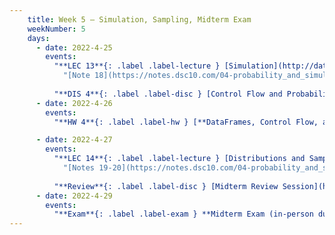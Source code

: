```yaml
---
    title: Week 5 – Simulation, Sampling, Midterm Exam
    weekNumber: 5
    days:
      - date: 2022-4-25
        events:
          "**LEC 13**{: .label .label-lecture } [Simulation](http://datahub.ucsd.edu/user-redirect/git-sync?repo=https://github.com/dsc-courses/dsc10-2022-sp&subPath=lectures/lec13/lecture13.ipynb)":
            "[Note 18](https://notes.dsc10.com/04-probability_and_simulation/probability_and_simulation.html)"
                
          "**DIS 4**{: .label .label-disc } [Control Flow and Probability](http://datahub.ucsd.edu/user-redirect/git-sync?repo=https://github.com/dsc-courses/dsc10-2022-sp&subPath=discussions/04-simulation/04-discussion.ipynb), [Supplementary Video](https://youtu.be/GXQfFbA3xN0)":
      - date: 2022-4-26
        events:
          "**HW 4**{: .label .label-hw } [**DataFrames, Control Flow, and Probability (due 11:59pm)**](http://datahub.ucsd.edu/user-redirect/git-sync?repo=https://github.com/dsc-courses/dsc10-2022-sp&subPath=homeworks/04-control_flow/homework4.ipynb)":     

      - date: 2022-4-27
        events:
          "**LEC 14**{: .label .label-lecture } [Distributions and Sampling](http://datahub.ucsd.edu/user-redirect/git-sync?repo=https://github.com/dsc-courses/dsc10-2022-sp&subPath=lectures/lec14/lecture14.ipynb) ":
            "[Notes 19-20](https://notes.dsc10.com/04-probability_and_simulation/1_populations_and_samples.html)"     
          
          "**Review**{: .label .label-disc } [Midterm Review Session](http://datahub.ucsd.edu/user-redirect/git-sync?repo=https://github.com/dsc-courses/dsc10-2022-sp&subPath=discussions/midterm_review_session/midterm-review.ipynb), [Zoom Recording (sign in w/ SSO)](https://ucsd.zoom.us/rec/share/HfMNKGuPotBx9NkvDx2eceOzTEOxKGxzUzsr-04TGLHh3JJ2vGJoyblwUna-bGcy.P3FAA0E4Jyl3IHWE), [YouTube Recording](https://youtu.be/B12vxYQzhf0)":
      - date: 2022-4-29
        events:
          "**Exam**{: .label .label-exam } **Midterm Exam (in-person during lecture)**":
---
```

